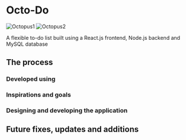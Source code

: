# Octo-Do

![Octopus1](octopus_smiling.png "Octopus 1")
![Octopus2](octopus_waving.png "Octopus 2")

A flexible to-do list built using a React.js frontend, Node.js backend and MySQL database

## The process
### Developed using


### Inspirations and goals

### Designing and developing the application

## Future fixes, updates and additions
